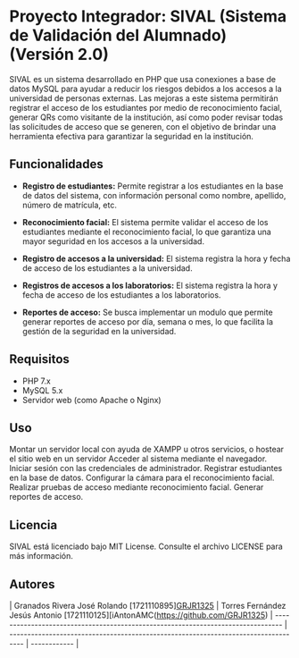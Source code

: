 # Proyecto Integrador: SIVAL (Sistema de Validación del Alumnado) (Versión 2.0)

SIVAL es un sistema desarrollado en PHP que usa conexiones a base de datos MySQL para ayudar a reducir los riesgos debidos a los accesos a la universidad de personas externas. Las mejoras a este sistema permitirán registrar el acceso de los estudiantes por medio de reconocimiento facial, generar QRs como visitante de la institución, así como poder revisar todas las solicitudes de acceso que se generen, con el objetivo de brindar una herramienta efectiva para garantizar la seguridad en la institución.


## Funcionalidades
- **Registro de estudiantes:** Permite registrar a los estudiantes en la base de datos del sistema, con información personal como nombre, apellido, número de matrícula, etc.

- **Reconocimiento facial:** El sistema permite validar el acceso de los estudiantes mediante el reconocimiento facial, lo que garantiza una mayor seguridad en los accesos a la universidad.

- **Registro de accesos a la universidad:** El sistema registra la hora y fecha de acceso de los estudiantes a la universidad.

- **Registros de accesos a los laboratorios:** El sistema registra la hora y fecha de acceso de los estudiantes a los laboratorios.

- **Reportes de acceso:** Se busca implementar un modulo que permite generar reportes de acceso por día, semana o mes, lo que facilita la gestión de la seguridad en la universidad.

## Requisitos
- PHP 7.x
- MySQL 5.x
- Servidor web (como Apache o Nginx)

## Uso
Montar un servidor local con ayuda de XAMPP u otros servicios, o hostear el sitio web en un servidor
Acceder al sistema mediante el navegador.
Iniciar sesión con las credenciales de administrador.
Registrar estudiantes en la base de datos.
Configurar la cámara para el reconocimiento facial.
Realizar pruebas de acceso mediante reconocimiento facial.
Generar reportes de acceso.

## Licencia
SIVAL está licenciado bajo MIT License. Consulte el archivo LICENSE para más información.

## Autores
| Granados Rivera José Rolando [1721110895][GRJR1325](https://github.com/GRJR1325) | Torres Fernández Jesús Antonio [1721110125][iAntonAMC(https://github.com/GRJR1325) 
| -------------------------------------------------------------------------------- | ---------------------------------------------------------------------------------- | ------------ |

